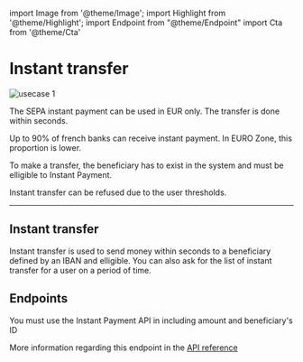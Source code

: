 import Image from '@theme/Image';
import Highlight from '@theme/Highlight';
import Endpoint from "@theme/Endpoint"
import Cta from '@theme/Cta'

# Instant transfer

<Image src="docs/IP OUT_EN.png" alt="usecase 1"/>

<Highlight>

The SEPA instant payment can be used in EUR only. The transfer is done within seconds.
  
</Highlight>

<Highlight type="tip">

Up to 90% of french banks can receive instant payment. In EURO Zone, this proportion is lower.

</Highlight>

<Highlight type="caution">

To make a transfer, the beneficiary has to exist in the system and must be elligible to Instant Payment.

</Highlight>

<Highlight type="danger">

Instant transfer can be refused due to the user thresholds.

</Highlight>

---

## Instant transfer

Instant transfer is used to send money within seconds to a beneficiary defined by an IBAN and elligible. You can also ask for the list of instant transfer for a user on a period of time.

## Endpoints

You must use the Instant Payment API in including amount and beneficiary's ID

More information regarding this endpoint in the [API reference](/api/SCTINST)

<Endpoint apiUrl="/v2.0/Transfers.InstantPayment" path="/api​/v2.0​/users​/{userid}/sctinst" method="post"/>

<!-- <Endpoint apiUrl="/v1.0/migrationProxy" path="​/api/v2.0/users/{userid}/cards/{id}" method="delete"/> -->

<Cta
  context="doc"
  ui="button"
  link="/api/SCTINST"
  label="Try it out"
/>
